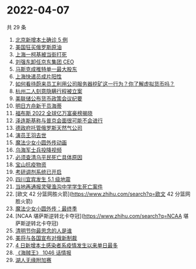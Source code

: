 # 2022-04-07

共 29 条

<!-- BEGIN -->
<!-- 最后更新时间 Thu Apr 07 2022 12:12:50 GMT+0800 (China Standard Time) -->

1. [北京新增本土确诊 5 例](https://www.zhihu.com/search?q=北京新增疫情)
1. [美国狂买俄罗斯原油](https://www.zhihu.com/search?q=俄罗斯原油)
1. [上海一柯基被当街打死](https://www.zhihu.com/search?q=柯基被当街打死)
1. [刘强东卸任京东集团 CEO](https://www.zhihu.com/search?q=刘强东)
1. [马斯克成推特单一最大股东](https://www.zhihu.com/search?q=马斯克)
1. [上海快递员成片阳性](https://www.zhihu.com/search?q=上海快递员)
1. [如何看待蔚来员工利用公司服务器挖矿这一行为？你了解虚拟货币吗？](https://www.zhihu.com/search?q=蔚来员工挖矿)
1. [杭州二人刻意隐瞒行程被立案](https://www.zhihu.com/search?q=杭州二人刻意隐瞒行程被立案)
1. [美联储公布货币政策会议纪要](https://www.zhihu.com/search?q=美联储)
1. [明日方舟新干员海蒂](https://www.zhihu.com/search?q=明日方舟)
1. [福布斯 2022 全球亿万富豪榜揭晓](https://www.zhihu.com/search?q=福布斯)
1. [泽连斯基称与普京会面很可能不会进行](https://www.zhihu.com/search?q=泽连斯基)
1. [德政府托管俄罗斯天然气公司](https://www.zhihu.com/search?q=俄罗斯天然气公司)
1. [演员王羽去世](https://www.zhihu.com/search?q=王羽)
1. [魔法少女小圆外传动画](https://www.zhihu.com/search?q=魔法少女小圆外传)
1. [乌海军士兵投降视频](https://www.zhihu.com/search?q=乌海军士兵投降视频)
1. [必须查清乌平民死亡具体原因](https://www.zhihu.com/search?q=布查平民死亡具体原因)
1. [宝山抗疫物资](https://www.zhihu.com/search?q=宝山抗疫物资)
1. [考研调剂系统已开启](https://www.zhihu.com/search?q=考研调剂)
1. [四川宜宾发生 5.1 级地震](https://www.zhihu.com/search?q=四川宜宾地震)
1. [当地再通报灵璧渔沟中学学生死亡案件](https://www.zhihu.com/search?q=灵璧)
1. [欧文 42 分篮网胜火箭](https://www.zhihu.com/search?q=欧文 42 分篮网胜火箭)
1. [魔法少女小圆外传：最终季](https://www.zhihu.com/search?q=魔法少女小圆外传)
1. [NCAA 堪萨斯逆转北卡夺冠](https://www.zhihu.com/search?q=NCAA 堪萨斯逆转北卡夺冠)
1. [清明节你最思念的人是谁](https://www.zhihu.com/search?q=清明节)
1. [美将与各国宣布对俄新制裁](https://www.zhihu.com/search?q=对俄新制裁)
1. [4 日新增本土感染者系疫情发生以来单日最多](https://www.zhihu.com/search?q=单日新增)
1. [《海贼王》 1046 话情报](https://www.zhihu.com/search?q=海贼王)
1. [湖人无缘附加赛](https://www.zhihu.com/search?q=湖人无缘附加赛)

<!-- END -->
